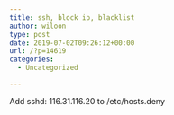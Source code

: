```yaml
---
title: ssh, block ip, blacklist
author: wiloon
type: post
date: 2019-07-02T09:26:12+00:00
url: /?p=14619
categories:
  - Uncategorized

---
```

Add sshd: 116.31.116.20 to /etc/hosts.deny